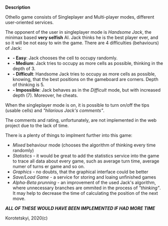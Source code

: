 **Description**

Othello game consists of Singleplayer and Multi-player modes, different user-oriented services.

The opponent of the user in singleplayer mode is *Handsome Jack*, the minimax based **very selfish** AI. Jack thinks he is the best player ever, and so it will be not easy to win the game.
There are 4 difficulties (behaviours) of Jack:
*  **- Easy**:       Jack chooses the cell to occupy randomly.
*  **- Medium**:     Jack tries to occupy as more cells as possible, thinking in the depth of 3.
*  **- Difficult**:  Handsome Jack tries to occupy as more cells as possible, knowing, that the best positions on the gameboard are corners. Depth of thinking is 5.
*  **- Impossible**: Jack behaves as in the *Difficult* mode, but with increased depth (7). Moreover, he cheats.
 
When the singleplayer mode is on, it is possible to turn on/off the tips (usable cells) and *"hilarious  Jack's comments"*.



The comments and rating, unfortunately, are not implemented in the web project due to the lack of time.

There is a plenty of things to implment further into this game:
*  *Mixed* behaviour mode (chooses the algorithm of thinking every time randomly)
*  *Statistics* - it would be great to add the statistics service into the game to trace all data about every game, such as average turn time, average numer of turns er game and so on.
*  *Graphics* - no doubts, that the graphical interface could be better
*  *Save/Load Game* - a service for storing and loaing unfinished games
*  *Alpha-Beta prunning* - an improvement of the used Jack's algorithm, where unnecessary branches are ommited in the process of *"thinking"*. It may help to decrease the time of calculating the position of the next move.


***ALL OF THESE WOULD HAVE BEEN IMPLEMENTED IF HAD MORE TIME***

Korotetskyi, 2020(c)
